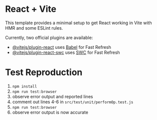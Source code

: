# React + Vite

This template provides a minimal setup to get React working in Vite with HMR and some ESLint rules.

Currently, two official plugins are available:

- [@vitejs/plugin-react](https://github.com/vitejs/vite-plugin-react/blob/main/packages/plugin-react/README.md) uses [Babel](https://babeljs.io/) for Fast Refresh
- [@vitejs/plugin-react-swc](https://github.com/vitejs/vite-plugin-react-swc) uses [SWC](https://swc.rs/) for Fast Refresh

# Test Reproduction
1. `npm install`
2. `npm run test:browser`
3.  observe error output and reported lines
4. comment out lines 4-6 in `src/test/unit/performOp.test.js`
5. `npm run test:browser`
6. observe error output is now accurate
